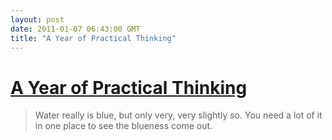 ```yaml
---
layout: post
date: 2011-01-07 06:43:00 GMT
title: "A Year of Practical Thinking"
---
```

# [A Year of Practical Thinking](http://www.themorningnews.org/archives/opinions/the_year_of_practical_thinking.php)

> Water really is blue, but only very, very slightly so. You need a lot of it in one place to see the blueness come out.